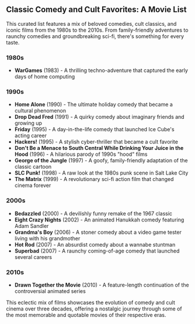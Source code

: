 ## Classic Comedy and Cult Favorites: A Movie List

This curated list features a mix of beloved comedies, cult classics, and iconic films from the 1980s to the 2010s. From family-friendly adventures to raunchy comedies and groundbreaking sci-fi, there's something for every taste.

### 1980s

- **WarGames** (1983) - A thrilling techno-adventure that captured the early days of home computing

### 1990s

- **Home Alone** (1990) - The ultimate holiday comedy that became a cultural phenomenon
- **Drop Dead Fred** (1991) - A quirky comedy about imaginary friends and growing up
- **Friday** (1995) - A day-in-the-life comedy that launched Ice Cube's acting career
- **Hackers!** (1995) - A stylish cyber-thriller that became a cult favorite
- **Don't Be a Menace to South Central While Drinking Your Juice in the Hood** (1996) - A hilarious parody of 1990s "hood" films
- **George of the Jungle** (1997) - A goofy, family-friendly adaptation of the classic cartoon
- **SLC Punk!** (1998) - A raw look at the 1980s punk scene in Salt Lake City
- **The Matrix** (1999) - A revolutionary sci-fi action film that changed cinema forever

### 2000s

- **Bedazzled** (2000) - A devilishly funny remake of the 1967 classic
- **Eight Crazy Nights** (2002) - An animated Hanukkah comedy featuring Adam Sandler
- **Grandma's Boy** (2006) - A stoner comedy about a video game tester living with his grandmother
- **Hot Rod** (2007) - An absurdist comedy about a wannabe stuntman
- **Superbad** (2007) - A raunchy coming-of-age comedy that launched several careers

### 2010s

- **Drawn Together the Movie** (2010) - A feature-length continuation of the controversial animated series

This eclectic mix of films showcases the evolution of comedy and cult cinema over three decades, offering a nostalgic journey through some of the most memorable and quotable movies of their respective eras.
